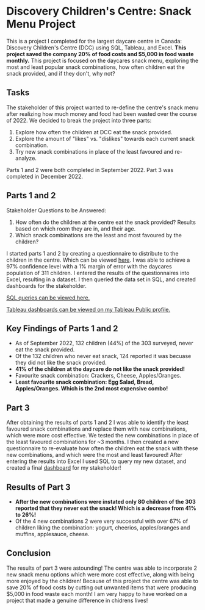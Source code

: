 # Discovery Children's Centre: Snack Menu Project

This is a project I completed for the largest daycare centre in Canada: Discovery Children's Centre (DCC) using SQL, Tableau, and Excel. <b> This project saved the company 20% of food costs and $5,000 in food waste monthly.</b> This project is focused on the daycares snack menu, exploring the most and least popular snack combinations, how often children eat the snack provided, and if they don't, why not?

## Tasks

The stakeholder of this project wanted to re-define the centre's snack menu after realizing how much money and food had been wasted over the course of 2022. We decided to break the project into three parts: 
<ol type= "1">
<li>Explore how often the children at DCC eat the snack provided.</li>
<li>Explore the amount of "likes" vs. "dislikes" towards each current snack combination.</li>
<li>Try new snack combinations in place of the least favoured and re-analyze.</li>
</ol>
Parts 1 and 2 were both completed in September 2022. Part 3 was completed in December 2022.


## Parts 1 and 2

Stakeholder Questions to be Answered:
<ol type= "1">
<li>How often do the children at the centre eat the snack provided? Results based on which room they are in, and their age.</li>
<li>Which snack combinations are the least and most favoured by the children?</li>
</ol>

I started parts 1 and 2 by creating a questionnaire to distribute to the children in the centre. Which can be viewed <a href= "https://github.com/KyleGFalk/DCC-Snack-Menu-Project/blob/main/September_Snack_Questionnaire.txt">here</a>. I was able to achieve a 97% confidence level with a 1% margin of error with the daycares population of 311 children. I entered the results of the questionnaires into Excel, resulting in a dataset. I then queried the data set in SQL, and created dashboards for the stakeholder.

<a href= "https://github.com/KyleGFalk/Data-Cleaning-In-SQL/blob/main/Data%20Cleaning%20Project.sql">SQL queries can be viewed here.</a>

<a href= "https://github.com/KyleGFalk/Data-Cleaning-In-SQL/blob/main/Data%20Cleaning%20Project.sql">Tableau dashboards can be viewed on my Tableau Public profile.</a>

## Key Findings of Parts 1 and 2 

* As of September 2022, 132 children (44%) of the 303 surveyed, never eat the snack provided.
* Of the 132 children who never eat snack, 124 reported it was becuase they did not like the snack provided.
* <b>41% of the children at the daycare do not like the snack provided!</b>
* Favourite snack combination: Crackers, Cheese, Apples/Oranges.
* <b>Least favourite snack combination: Egg Salad, Bread, Apples/Oranges. Which is the 2nd most expensive combo!</b> 

## Part 3

After obtaining the results of parts 1 and 2 I was able to identify the least favoured snack combinations and replace them with new combinations, which were more cost effective. We tested the new combinations in place of the least favoured combinations for ~3 months. I then created a new questionnaire to re-evaluate how often the children eat the snack with these new combinations, and which were the most and least favoured! After entering the results into Excel I used SQL to query my new dataset, and created a final <a href= "https://public.tableau.com/app/profile/kyle4763/viz/DCCSnackMenuProjectPart3/Dashboard1">dashboard</a> for my stakeholder!

## Results of Part 3

* <b>After the new combinations were instated only 80 children of the 303 reported that they never eat the snack! Which is a decrease from 41% to 26%!</b>
* Of the 4 new combinations 2 were very successful with over 67% of children liking the combination: yogurt, cheerios, apples/oranges and muffins, applesauce, cheese.

## Conclusion

The results of part 3 were astounding! The centre was able to incorporate 2 new snack menu options which were more cost effective, along with being more enjoyed by the children! Because of this project the centre was able to save 20% of food costs by cutting out unwanted items that were producing $5,000 in food waste each month! I am very happy to have worked on a project that made a genuine difference in chidrens lives!
